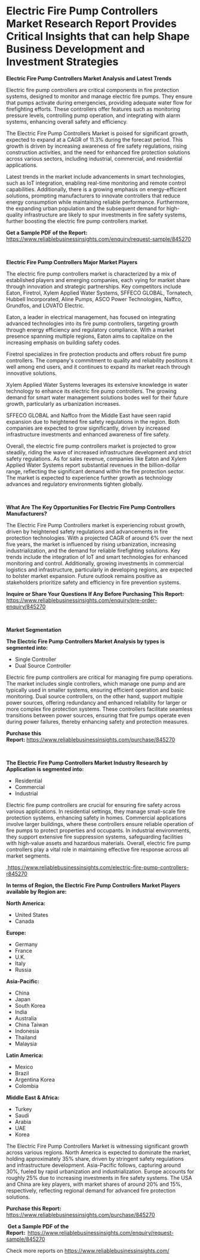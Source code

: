 <p><h1>Electric Fire Pump Controllers Market Research Report Provides Critical Insights that can help Shape Business Development and Investment Strategies</h1></p><p><strong>Electric Fire Pump Controllers Market Analysis and Latest Trends</strong></p>
<p><p>Electric fire pump controllers are critical components in fire protection systems, designed to monitor and manage electric fire pumps. They ensure that pumps activate during emergencies, providing adequate water flow for firefighting efforts. These controllers offer features such as monitoring pressure levels, controlling pump operation, and integrating with alarm systems, enhancing overall safety and efficiency.</p><p>The Electric Fire Pump Controllers Market is poised for significant growth, expected to expand at a CAGR of 11.3% during the forecast period. This growth is driven by increasing awareness of fire safety regulations, rising construction activities, and the need for enhanced fire protection solutions across various sectors, including industrial, commercial, and residential applications. </p><p>Latest trends in the market include advancements in smart technologies, such as IoT integration, enabling real-time monitoring and remote control capabilities. Additionally, there is a growing emphasis on energy-efficient solutions, prompting manufacturers to innovate controllers that reduce energy consumption while maintaining reliable performance. Furthermore, the expanding urban population and the subsequent demand for high-quality infrastructure are likely to spur investments in fire safety systems, further boosting the electric fire pump controllers market.</p></p>
<p><strong>Get a Sample PDF of the Report:&nbsp;</strong> <a href="https://www.reliablebusinessinsights.com/enquiry/request-sample/845270?utm_campaign=2317&utm_medium=2&utm_source=Github&utm_content=ia&utm_term=17022025&utm_id=electric-fire-pump-controllers">https://www.reliablebusinessinsights.com/enquiry/request-sample/845270</a></p>
<p>&nbsp;</p>
<p><strong>Electric Fire Pump Controllers Major Market Players</strong></p>
<p><p>The electric fire pump controllers market is characterized by a mix of established players and emerging companies, each vying for market share through innovation and strategic partnerships. Key competitors include Eaton, Firetrol, Xylem Applied Water Systems, SFFECO GLOBAL, Tornatech, Hubbell Incorporated, Aline Pumps, ASCO Power Technologies, Naffco, Grundfos, and LOVATO Electric.</p><p>Eaton, a leader in electrical management, has focused on integrating advanced technologies into its fire pump controllers, targeting growth through energy efficiency and regulatory compliance. With a market presence spanning multiple regions, Eaton aims to capitalize on the increasing emphasis on building safety codes. </p><p>Firetrol specializes in fire protection products and offers robust fire pump controllers. The company's commitment to quality and reliability positions it well among end users, and it continues to expand its market reach through innovative solutions. </p><p>Xylem Applied Water Systems leverages its extensive knowledge in water technology to enhance its electric fire pump controllers. The growing demand for smart water management solutions bodes well for their future growth, particularly as urbanization increases. </p><p>SFFECO GLOBAL and Naffco from the Middle East have seen rapid expansion due to heightened fire safety regulations in the region. Both companies are expected to grow significantly, driven by increased infrastructure investments and enhanced awareness of fire safety.</p><p>Overall, the electric fire pump controllers market is projected to grow steadily, riding the wave of increased infrastructure development and strict safety regulations. As for sales revenue, companies like Eaton and Xylem Applied Water Systems report substantial revenues in the billion-dollar range, reflecting the significant demand within the fire protection sector. The market is expected to experience further growth as technology advances and regulatory environments tighten globally.</p></p>
<p>&nbsp;</p>
<p><strong>What Are The Key Opportunities For Electric Fire Pump Controllers Manufacturers?</strong></p>
<p><p>The Electric Fire Pump Controllers market is experiencing robust growth, driven by heightened safety regulations and advancements in fire protection technologies. With a projected CAGR of around 6% over the next five years, the market is influenced by rising urbanization, increasing industrialization, and the demand for reliable firefighting solutions. Key trends include the integration of IoT and smart technologies for enhanced monitoring and control. Additionally, growing investments in commercial logistics and infrastructure, particularly in developing regions, are expected to bolster market expansion. Future outlook remains positive as stakeholders prioritize safety and efficiency in fire prevention systems.</p></p>
<p><strong>Inquire or Share Your Questions If Any Before Purchasing This Report:</strong> <a href="https://www.reliablebusinessinsights.com/enquiry/pre-order-enquiry/845270?utm_campaign=2317&utm_medium=2&utm_source=Github&utm_content=ia&utm_term=17022025&utm_id=electric-fire-pump-controllers">https://www.reliablebusinessinsights.com/enquiry/pre-order-enquiry/845270</a></p>
<p>&nbsp;</p>
<p><strong>Market Segmentation</strong></p>
<p><strong>The Electric Fire Pump Controllers Market Analysis by types is segmented into:</strong></p>
<p><ul><li>Single Controller</li><li>Dual Source Controller</li></ul></p>
<p><p>Electric fire pump controllers are critical for managing fire pump operations. The market includes single controllers, which manage one pump and are typically used in smaller systems, ensuring efficient operation and basic monitoring. Dual source controllers, on the other hand, support multiple power sources, offering redundancy and enhanced reliability for larger or more complex fire protection systems. These controllers facilitate seamless transitions between power sources, ensuring that fire pumps operate even during power failures, thereby enhancing safety and protection measures.</p></p>
<p><strong>Purchase this Report:&nbsp;</strong><a href="https://www.reliablebusinessinsights.com/purchase/845270?utm_campaign=2317&utm_medium=2&utm_source=Github&utm_content=ia&utm_term=17022025&utm_id=electric-fire-pump-controllers">https://www.reliablebusinessinsights.com/purchase/845270</a></p>
<p>&nbsp;</p>
<p><strong>The Electric Fire Pump Controllers Market Industry Research by Application is segmented into:</strong></p>
<p><ul><li>Residential</li><li>Commercial</li><li>Industrial</li></ul></p>
<p><p>Electric fire pump controllers are crucial for ensuring fire safety across various applications. In residential settings, they manage small-scale fire protection systems, enhancing safety in homes. Commercial applications involve larger buildings, where these controllers ensure reliable operation of fire pumps to protect properties and occupants. In industrial environments, they support extensive fire suppression systems, safeguarding facilities with high-value assets and hazardous materials. Overall, electric fire pump controllers play a vital role in maintaining effective fire response across all market segments.</p></p>
<p><a href="https://www.reliablebusinessinsights.com/electric-fire-pump-controllers-r845270?utm_campaign=2317&utm_medium=2&utm_source=Github&utm_content=ia&utm_term=17022025&utm_id=electric-fire-pump-controllers">&nbsp;https://www.reliablebusinessinsights.com/electric-fire-pump-controllers-r845270</a></p>
<p><strong>In terms of Region, the Electric Fire Pump Controllers Market Players available by Region are:</strong></p>
<p>
    <p> <strong> North America: </strong>
        <ul>
            <li>United States</li>
            <li>Canada</li>
        </ul>
        </p> 
    <p> <strong> Europe: </strong>
        <ul>
            <li>Germany</li>
            <li>France</li>
            <li>U.K.</li>
            <li>Italy</li>
            <li>Russia</li>
        </ul>
        </p> 
    <p> <strong> Asia-Pacific: </strong>
        <ul>
            <li>China</li>
            <li>Japan</li>
            <li>South Korea</li>
            <li>India</li>
            <li>Australia</li>
            <li>China Taiwan</li>
            <li>Indonesia</li>
            <li>Thailand</li>
            <li>Malaysia</li>
        </ul>
        </p> 
    <p> <strong> Latin America: </strong>
        <ul>
            <li>Mexico</li>
            <li>Brazil</li>
            <li>Argentina Korea</li>
            <li>Colombia</li>
        </ul>
        </p> 
    <p> <strong> Middle East & Africa: </strong>
        <ul>
            <li>Turkey</li>
            <li>Saudi</li>
            <li>Arabia</li>
            <li>UAE</li>
            <li>Korea</li>
        </ul>
    </p>
    </p>
<p><p>The Electric Fire Pump Controllers Market is witnessing significant growth across various regions. North America is expected to dominate the market, holding approximately 35% share, driven by stringent safety regulations and infrastructure development. Asia-Pacific follows, capturing around 30%, fueled by rapid urbanization and industrialization. Europe accounts for roughly 25% due to increasing investments in fire safety systems. The USA and China are key players, with market shares of around 20% and 15%, respectively, reflecting regional demand for advanced fire protection solutions.</p></p>
<p><strong>Purchase this Report: </strong><a href="https://www.reliablebusinessinsights.com/purchase/845270?utm_campaign=2317&utm_medium=2&utm_source=Github&utm_content=ia&utm_term=17022025&utm_id=electric-fire-pump-controllers">https://www.reliablebusinessinsights.com/purchase/845270</a></p>
<p>&nbsp;<strong>Get a Sample PDF of the Report:&nbsp;&nbsp;</strong><a href="https://www.reliablebusinessinsights.com/enquiry/request-sample/845270?utm_campaign=2317&utm_medium=2&utm_source=Github&utm_content=ia&utm_term=17022025&utm_id=electric-fire-pump-controllers">https://www.reliablebusinessinsights.com/enquiry/request-sample/845270</a></p>
<p><strong></strong></p>
<p>Check more reports on <a href="https://www.reliablebusinessinsights.com/?utm_campaign=2317&utm_medium=2&utm_source=Github&utm_content=ia&utm_term=17022025&utm_id=electric-fire-pump-controllers">https://www.reliablebusinessinsights.com/</a></p>